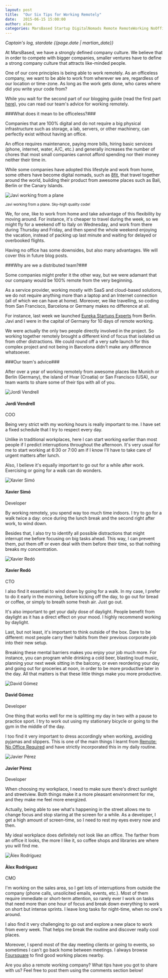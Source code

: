 ```yaml
---
layout: post
title:  "Our Six Tips for Working Remotely"
date:   2015-06-15 15:00:00
author: alex
categories: MarsBased Startup DigitalNomads Remote RemoteWorking NoOffice DistributedTeam CompanyCulture Business
---
```


*Captain's log, stardate {{page.date | martian_date}}*

At MarsBased, we have a strongly defined company culture. We believe that in order to compete with bigger companies, smaller ventures have to define a strong company culture that attracts like-minded people.

One of our core principles is being able to work remotely. As an officeless company, we want to be able to work from wherever we are, regardless of our location or time-zone. As long as the work gets done, who cares where did you write your code from?

While you wait for the second part of our blogging guide (read the first part <a href="http://marsbased.com/blog/2015/05/13/The-MarsBased-Blogging-Guide/" title="The MarsBased Blogging Guide (Part 1)" target="_blank">here</a>), you can read our team's advice for working remotely.

<!--more-->

###What does it mean to be officeless?###

Companies that are 100% digital and do not require a big physical infrastructure such as storage, a lab, servers, or other machinery, can perfectly exist without having an office.

An office requires maintenance, paying more bills, hiring basic services (phone, internet, water, A/C, etc.) and generally increases the number of chores that most small companies cannot afford spending nor their money neither their time in.

While some companies have adopted this lifestyle and work from home, some others have become digital nomads, such as <a href="http://www.8fit.com" title="8fit" target="_blank">8fit</a>, that travel together around the world, building their product from awesome places such as Bali, Berlin or the Canary Islands.

<img src="/images/blog/post20.jpg" alt="Javi working from a plane" title="Javi working from a plane" class="img-center img-rounded img-responsive" />
<p class="text-center img-footer"><small>Javi working from a plane. Sky-high quality code!</small></p>

We, for one, like to work from home and take advantage of this flexibility by moving around. For instance, it's cheaper to travel during the week, so we might fly for a weekend off to Italy on Wednesday, and work from there during Thursday and Friday, and then spend the whole weekend enjoying the vacation, instead of packing up last minute and waiting for delayed or overbooked flights.

Having no office has some downsides, but also many advantages. We will cover this in future blog posts.

###Why are we a distributed team?###

Some companies might prefer it the other way, but we were adamant that our company would be 100% remote from the very beginning.

As a service provider, working mostly with SaaS and cloud-based solutions, we do not require anything more than a laptop and an Internet connection (all of which we can have at home). Moreover, we like travelling, so coding from San Francisco, Barcelona or Germany makes no difference at all.

For instance, last week we launched <a href="http://www.eureka-experts.com" title="Eureka Startups Experts" target="_blank">Eureka Startups Experts</a> from Berlin. Javi and I were in the capital of Germany for 10 days of remote working.

We were actually the only two people directly involved in the project. So working together remotely brought a different kind of focus that isolated us from other distractions. We could round off a very safe launch for this complex project and not being in Barcelona didn't make any difference whatsoever.

###Our team's advice###

After over a year of working remotely from awesome places like Munich or Berlin (Germany), the island of Hvar (Croatia) or San Francisco (USA), our team wants to share some of their tips with all of you.

<div class="quote left-sided">
    <div class="avatar">
        <img src="/images/jordi-squared.jpg" alt="Jordi Vendrell" title="Jordi Vendrell" class="img-responsive img-circle" />
        <h4>Jordi Vendrell</h4>
        <p>COO</p>
    </div>
    <div class="text">
        <p>Being very strict with my working hours is really important to me. I have set a fixed schedule that I try to respect every day.</p>
        <p>Unlike in traditional workplaces, here I can start working earlier than most people if I predict interruptions throughout the afternoon. It's very usual for me to start working at 6:30 or 7:00 am if I know I'll have to take care of urgent matters after lunch.</p>
        <p>Also, I believe it's equally important to go out for a while after work. Exercising or going for a walk can do wonders.</p>
    </div>
</div>

<div class="quote left-sided">
    <div class="avatar">
        <img src="/images/xavier.png" alt="Xavier Simó" title="Xavier Simó" class="img-responsive img-circle" />
        <h4>Xavier Simó</h4>
        <p>Developer</p>
    </div>
    <div class="text">
        <p>By working remotely, you spend way too much time indoors. I try to go for a walk twice a day: once during the lunch break and the second right after work, to wind down.</p>
        <p>Besides that, I also try to identify all possible distractions that might interrupt me before focusing on big tasks ahead. This way, I can prevent them, put them off or even deal with them before their time, so that nothing breaks my concentration.</p>
    </div>
</div>

<div class="quote left-sided">
    <div class="avatar">
        <img src="/images/xavi-squared.jpg" alt="Xavier Redó" title="Xavier Redó" class="img-responsive img-circle" />
        <h4>Xavier Redó</h4>
        <p>CTO</p>
    </div>
    <div class="text">
        <p>I also find it essential to wind down by going for a walk. In my case, I prefer to do it early in the morning, before kicking off the day, to go out for bread or coffee, or simply to breath some fresh air. Just go out.</p>
        <p>It's also important to get your daily dose of daylight. People benefit from daylight as it has a direct effect on your mood. I highly recommend working by daylight.</p>
        <p>Last, but not least, it's important to think outside of the box. Dare to be different: most people carry their habits from their previous corporate job into their new setup.</p>
        <p>Breaking these mental barriers makes you enjoy your job much more. For instance, you can program while drinking a cold beer, blasting loud music, planning your next week sitting in the balcony, or even reordering your day and going out for groceries at noon, in order to be more productive later in the day. All that matters is that these little things make you more productive.</p>
    </div>
</div>

<div class="quote left-sided">
    <div class="avatar">
        <img src="/images/fotografía.jpg" alt="David Gómez" title="David Gómez" class="img-responsive img-circle" />
        <h4>David Gómez</h4>
        <p>Developer</p>
    </div>
    <div class="text">
		<p>One thing that works well for me is splitting my day in two with a pause to practice sport. I try to work out using my stationary bicycle or going to the gym in the middle of the day.</p>
		<p>I too find it very important to dress accordingly when working, avoiding pyjamas and slippers. This is one of the main things I learnt from <a href="http://37signals.com/remote/" title="Remote: No Office Required" target="_blank">Remote: No Office Required</a> and have strictly incorporated this in my daily routine.</p>
    </div>
</div>

<div class="quote left-sided">
    <div class="avatar">
        <img src="/images/javi-squared.jpg" alt="Javier Pérez" title="Javier Pérez" class="img-responsive img-circle" />
        <h4>Javier Pérez</h4>
        <p>Developer</p>
    </div>
    <div class="text">
        <p>When choosing my workplace, I need to make sure there's direct sunlight and streetview. Both things make it a more pleasant environment for me, and they make me feel more energized.</p>
        <p>Actually, being able to see what's happening in the street allows me to change focus and stop staring at the screen for a while. As a developer, I get a high amount of screen-time, so I need to rest my eyes every now and then.</p>
        <p>My ideal workplace does definitely not look like an office. The farther from an office it looks, the more I like it, so coffee shops and libraries are where you will find me.</p>
    </div>
</div>

<div class="quote left-sided">
    <div class="avatar">
        <img src="/images/alex-squared.jpg" alt="Àlex Rodríguez" title="Àlex Rodríguez" class="img-responsive img-circle" />
        <h4>Àlex Rodríguez</h4>
        <p>CMO</p>
    </div>
    <div class="text">
        <p>I'm working on the sales area, so I get lots of interruptions from outside the company (phone calls, unsolicited emails, events, etc.). Most of them require immediate or short-term attention, so rarely ever I work on tasks that need more than one hour of focus and break down everything to work on short but intense sprints. I leave long tasks for night-time, when no one's around.</p>
        <p>I also find it very challenging to go out and explore a new place to work from every week. That helps me break the routine and discover really cool places.</p>
        <p>Moreover, I spend most of the day meeting clients or going to events, so sometimes I can't go back home between meetings. I always browse <a href="http://www.foursquare.com" title="Foursquare" target="_blank">Foursquare</a> to find good working places nearby.</p>
    </div>
</div>

Are you also a remote working company? What tips have you got to share with us? Feel free to post them using the comments section below!